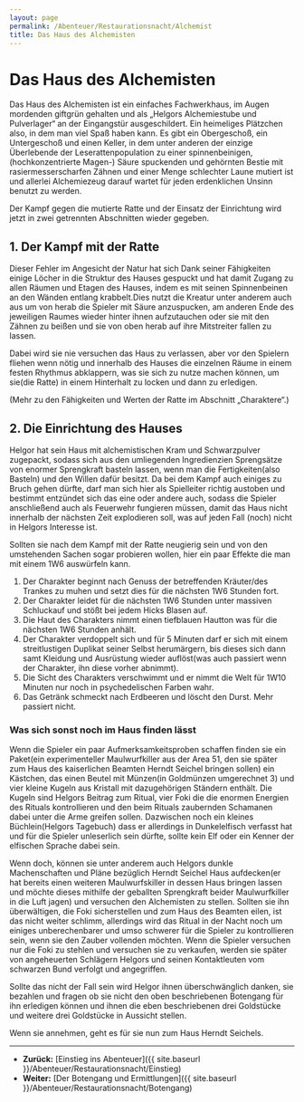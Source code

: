 ```yaml
---
layout: page
permalink: /Abenteuer/Restaurationsnacht/Alchemist
title: Das Haus des Alchemisten
---
```


# Das Haus des Alchemisten

Das Haus des Alchemisten ist ein einfaches Fachwerkhaus, im Augen mordenden giftgrün gehalten und als &bdquo;Helgors Alchemiestube und Pulverlager&ldquo; an der Eingangstür ausgeschildert. Ein heimeliges Plätzchen also, in dem man viel Spaß haben kann. Es gibt ein Obergeschoß, ein Untergeschoß und einen Keller, in dem unter anderen der einzige Überlebende der Leserattenpopulation zu einer spinnenbeinigen, (hochkonzentrierte Magen-) Säure spuckenden und gehörnten Bestie mit rasiermesserscharfen Zähnen und einer Menge schlechter Laune mutiert ist und allerlei Alchemiezeug darauf wartet für jeden erdenklichen Unsinn benutzt zu werden.

Der Kampf gegen die mutierte Ratte und der Einsatz der Einrichtung wird jetzt in zwei getrennten Abschnitten wieder gegeben.

## 1. Der Kampf mit der Ratte

Dieser Fehler im Angesicht der Natur hat sich Dank seiner Fähigkeiten einige Löcher in die Struktur des Hauses gespuckt und hat damit Zugang zu allen Räumen und Etagen des Hauses, indem es mit seinen Spinnenbeinen an den Wänden entlang krabbelt.Dies nutzt die Kreatur unter anderem auch aus um von herab die Spieler mit Säure anzuspucken, am anderen Ende des jeweiligen Raumes wieder hinter ihnen aufzutauchen oder sie mit den Zähnen zu beißen und sie von oben herab auf ihre Mitstreiter fallen zu lassen.

Dabei wird sie nie versuchen das Haus zu verlassen, aber vor den Spielern fliehen wenn nötig und innerhalb des Hauses die einzelnen Räume in einem festen Rhythmus abklappern, was sie sich zu nutze machen können, um sie(die Ratte) in einem Hinterhalt zu locken und dann zu erledigen.

(Mehr zu den Fähigkeiten und Werten der Ratte im Abschnitt &bdquo;Charaktere&ldquo;.)

## 2. Die Einrichtung des Hauses

Helgor hat sein Haus mit alchemistischen Kram und Schwarzpulver zugepackt, sodass sich aus den umliegenden Ingredienzien Sprengsätze von enormer Sprengkraft basteln lassen, wenn man die Fertigkeiten(also Basteln) und den Willen dafür besitzt. Da bei dem Kampf auch einiges zu Bruch gehen dürfte, darf man sich hier als Spielleiter richtig austoben und bestimmt entzündet sich das eine oder andere auch, sodass die Spieler anschließend auch als Feuerwehr fungieren müssen, damit das Haus nicht innerhalb der nächsten Zeit explodieren soll, was auf jeden Fall (noch) nicht in Helgors Interesse ist.

Sollten sie nach dem Kampf mit der Ratte neugierig sein und von den umstehenden Sachen sogar probieren wollen, hier ein paar Effekte die man mit einem 1W6 auswürfeln kann.


1. Der Charakter beginnt nach Genuss der betreffenden Kräuter/des Trankes zu muhen und setzt dies für die nächsten 1W6 Stunden fort.
2. Der Charakter leidet für die nächsten 1W6 Stunden unter massiven Schluckauf und stößt bei jedem Hicks Blasen auf.
3. Die Haut des Charakters nimmt einen tiefblauen Hautton was für die nächsten 1W6 Stunden anhält.
4. Der Charakter verdoppelt sich und für 5 Minuten darf er sich mit einem streitlustigen Duplikat seiner Selbst herumärgern, bis dieses sich dann samt Kleidung und Ausrüstung wieder auflöst(was auch passiert wenn der Charakter, ihn diese vorher abnimmt).
5. Die Sicht des Charakters verschwimmt und er nimmt die Welt für 1W10 Minuten nur noch in psychedelischen Farben wahr.
6. Das Getränk schmeckt nach Erdbeeren und löscht den Durst. Mehr passiert nicht.

### Was sich sonst noch im Haus finden lässt

Wenn die Spieler ein paar Aufmerksamkeitsproben schaffen finden sie ein Paket(ein experimenteller Maulwurfkiller aus der Area 51, den sie später zum Haus des kaiserlichen Beamten Herndt Seichel bringen sollen) ein Kästchen, das einen Beutel mit Münzen(in Goldmünzen umgerechnet 3) und vier kleine Kugeln aus Kristall mit dazugehörigen Ständern enthält. Die Kugeln sind Helgors Beitrag zum Ritual, vier Foki die die enormen Energien des Rituals kontrollieren und den beim Rituals zaubernden Schamanen dabei unter die Arme greifen sollen. Dazwischen noch ein kleines Büchlein(Helgors Tagebuch) dass er allerdings in Dunkelelfisch verfasst hat und für die Spieler unleserlich sein dürfte, sollte kein Elf oder ein Kenner der elfischen Sprache dabei sein.

Wenn doch, können sie unter anderem auch Helgors dunkle Machenschaften und Pläne bezüglich Herndt Seichel Haus aufdecken(er hat bereits einen weiteren Maulwurfskiller in dessen Haus bringen lassen und möchte dieses mithilfe der geballten Sprengkraft beider Maulwurfkiller in die Luft jagen) und versuchen den Alchemisten zu stellen. Sollten sie ihn überwältigen, die Foki sicherstellen und zum Haus des Beamten eilen, ist das nicht weiter schlimm, allerdings wird das Ritual in der Nacht noch um einiges unberechenbarer und umso schwerer für die Spieler zu kontrollieren sein, wenn sie den Zauber vollenden möchten. Wenn die Spieler versuchen nur die Foki zu stehlen und versuchen sie zu verkaufen, werden sie später von angeheuerten Schlägern Helgors und seinen Kontaktleuten vom schwarzen Bund verfolgt und angegriffen.

Sollte das nicht der Fall sein wird Helgor ihnen überschwänglich danken, sie bezahlen und fragen ob sie nicht den oben beschriebenen Botengang für ihn erledigen können und ihnen die eben beschriebenen drei Goldstücke und weitere drei Goldstücke in Aussicht stellen.

Wenn sie annehmen, geht es für sie nun zum Haus Herndt Seichels.

***

- **Zurück:** [Einstieg ins Abenteuer]({{ site.baseurl }}/Abenteuer/Restaurationsnacht/Einstieg)
- **Weiter:** [Der Botengang und Ermittlungen]({{ site.baseurl }}/Abenteuer/Restaurationsnacht/Botengang)
